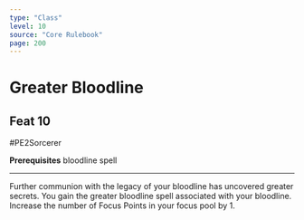 ```yaml
---
type: "Class"
level: 10
source: "Core Rulebook"
page: 200
---
```

# Greater Bloodline
## Feat 10
#PE2Sorcerer

**Prerequisites** bloodline spell

---
Further communion with the legacy of your bloodline has uncovered greater secrets. You gain the greater bloodline spell associated with your bloodline. Increase the number of Focus Points in your focus pool by 1.